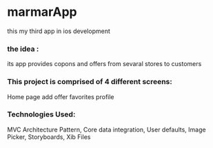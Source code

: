 # marmarApp
this my third app in ios development 
### the idea : 
its app provides copons and offers from sevaral stores to customers
### This project is comprised of 4 different screens:
Home page
add offer
favorites
profile
### Technologies Used:
MVC Architecture Pattern,
Core data integration,
User defaults,
Image Picker,
Storyboards,
Xib Files

